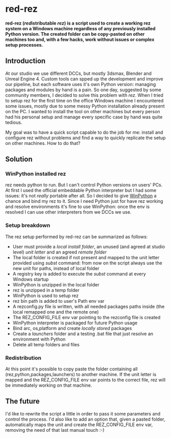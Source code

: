 # red-rez

**red-rez (*red*istributable *rez*) is a script used to create a working rez system on a Windows machine regardless of any previously installed Python version.
The created folder can be copy-pasted on other machines too and, with a few hacks, work without issues or complex setup processes.**

## Introduction

At our studio we use different DCCs, but mostly 3dsmax, Blender and Unreal Engine 4.
Custom tools can spped up the development and improve our pipeline, but each software uses it's own Python version: managing packages and modules by hand is a pain.
So one day, suggested by some community members, I decided to solve this problem with *rez*.
When I tried to setup rez for the first time on the office Windows machine I encountered some issues, mostly due to some messy Python installation already present on the PC.
I wanted to install the tool on other machines but every person had his personal setup and manage every specific case by hand was quite tedious.

My goal was to have a quick script capable to do the job for me: install and configure rez without problems and find a way to quickly replicate the setup on other machines.
How to do that?

## Solution

### WinPython installed rez
rez needs python to run. But I can't control Python versions on users' PCs.
At first I used the official embeddable Python interpreter but I had some issues: it's not *really* portable after all.
So I decided to give [WinPython](https://sourceforge.net/projects/winpython/) a chance and bind my rez to it.
Since I need Python just for have rez working and resolve environments it's fine to use WinPython: once the env is resolved I can use other interpreters from we DCCs we use.

### Setup breakdown
The rez setup performed by red-rez can be summarized as follows: 
- User must provide a *local install folder*, an unused (and agreed at studio level) *unit letter* and an agreed *remote folder*
- The local folder is created if not present and mapped to the unit letter provided using *subst* command: from now on the script always use the new unit for paths, instead of local folder
- A registry key is added to execute the *subst* command at every Windows startup
- WinPython is unzipped in the local folder
- rez is unzipped in a temp folder
- WinPython is used to setup rez
- rez bin path is added to user's Path env var
- A rezconfig.py file is written, with all needed packages paths inside (the local remapped one and the remote one)
- The REZ_CONFIG_FILE env var pointing to the rezconfig file is created
- WinPython interpreter is packaged for future Python usage
- Bind arc, os,platform and create *locally stored* packages
- Create a *launchers* folder and a testing .bat file that just resolve an environment with Python
- Delete all temp folders and files

### Redistribution
At this point it's possible to copy paste the folder containing all (rez,python,packages,launchers) to another machine. If the unit letter is mapped and the REZ_CONFIG_FILE env var points to the correct file, rez will be immediately working on that machine.

## The future
I'd like to rewrite the script a little in order to pass it some parameters and control the process. I'd also like to add an option that, given a pasted folder, automatically maps the unit and create the REZ_CONFIG_FILE env var, removing the need of that last manual touch :-)
